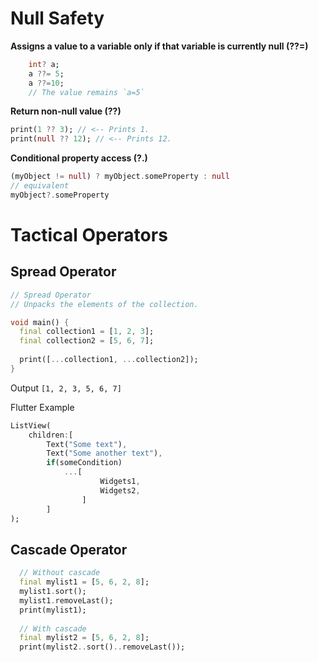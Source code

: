 # Null Safety

**Assigns a value to a variable only if that variable is currently null (??=)**
```dart
	int? a;
	a ??= 5;
	a ??=10;
	// The value remains `a=5`
```
**Return non-null value (??)**
```dart
print(1 ?? 3); // <-- Prints 1.
print(null ?? 12); // <-- Prints 12.
```
**Conditional property access (?.)**
```dart
(myObject != null) ? myObject.someProperty : null
// equivalent
myObject?.someProperty
```

# Tactical Operators

## Spread Operator
```dart
// Spread Operator
// Unpacks the elements of the collection.

void main() {
  final collection1 = [1, 2, 3];
  final collection2 = [5, 6, 7];
  
  print([...collection1, ...collection2]);
}
```
Output
`[1, 2, 3, 5, 6, 7]`

Flutter Example
```dart
ListView(
	children:[
		Text("Some text"),
		Text("Some another text"),
		if(someCondition)
			...[
					Widgets1,
					Widgets2,
				]
		]
);
```

## Cascade Operator
```dart
  // Without cascade
  final mylist1 = [5, 6, 2, 8];
  mylist1.sort();
  mylist1.removeLast();
  print(mylist1);
  
  // With cascade
  final mylist2 = [5, 6, 2, 8];
  print(mylist2..sort()..removeLast());
```

